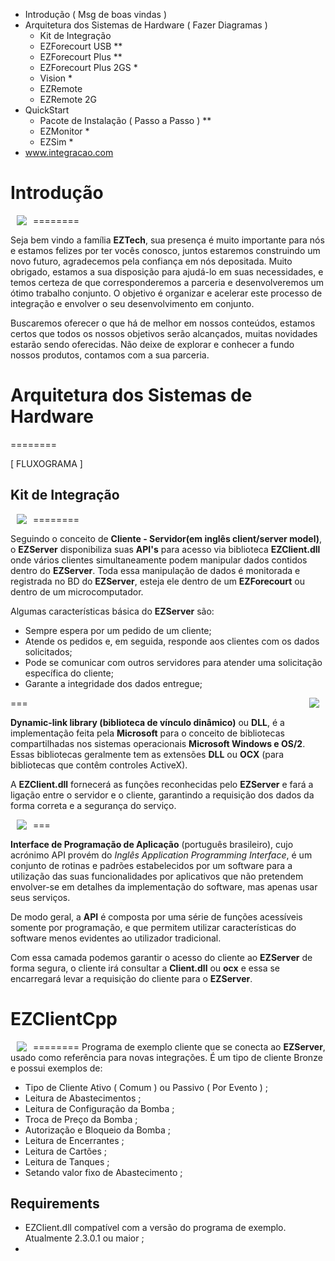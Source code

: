 - Introdução ( Msg de boas vindas )
- Arquitetura dos Sistemas de Hardware ( Fazer Diagramas )
	- Kit de Integração
	- EZForecourt USB **
	- EZForecourt Plus **
	- EZForecourt Plus 2GS *
	- Vision *
	- EZRemote
	- EZRemote 2G
- QuickStart
	- Pacote de Instalação ( Passo a Passo ) **
	- EZMonitor *
	- EZSim *
- www.integracao.com



# Introdução
========
<a href="http://www.freeimages.com"> <img src="http://www.freeimages.com/assets/183410/1834094233/business-graphics-1428645-m.jpg" align="left" hspace="10" vspace="0"></a>

Seja bem vindo a família **EZTech**, sua presença é muito importante para nós e estamos felizes por ter vocês conosco, juntos estaremos construindo um novo futuro, agradecemos pela confiança em nós depositada. Muito obrigado, estamos a sua disposição para ajudá-lo em suas necessidades, e temos certeza de que corresponderemos a parceria e desenvolveremos um ótimo trabalho conjunto. O objetivo é organizar e acelerar este processo de integração e envolver o seu desenvolvimento em conjunto.

Buscaremos oferecer o que há de melhor em nossos conteúdos, estamos certos que todos os nossos objetivos serão alcançados, muitas novidades estarão sendo oferecidas. Não deixe de explorar e conhecer a fundo nossos produtos, contamos com a sua parceria.

# Arquitetura dos Sistemas de Hardware
========

[ FLUXOGRAMA ]

## Kit de Integração
========
<a href="https://www.tutorialspoint.com"> <img src="https://www.tutorialspoint.com/data_communication_computer_network/images/client_server.jpg" align="left" hspace="10" vspace="0"></a>

Seguindo o conceito de **Cliente - Servidor(em inglês client/server model)**, o **EZServer** disponibiliza suas **API's** para acesso via biblioteca **EZClient.dll** onde vários clientes simultaneamente podem manipular dados contidos dentro do **EZServer**. Toda essa manipulação de dados é monitorada e registrada no BD do **EZServer**, esteja ele dentro de um **EZForecourt** ou dentro de um microcomputador.

Algumas características básica do **EZServer** são:

* Sempre espera por um pedido de um cliente;
* Atende os pedidos e, em seguida, responde aos clientes com os dados solicitados;
* Pode se comunicar com outros servidores para atender uma solicitação específica do cliente;
* Garante a integridade dos dados entregue;

===
<a href="http://icons.iconarchive.com"> <img src="http://icons.iconarchive.com/icons/enhancedlabs/longhorn-pinstripe/128/dll-icon.png" align="right" hspace="10" vspace="0"></a>

**Dynamic-link library (biblioteca de vínculo dinâmico)** ou **DLL**, é a implementação feita pela **Microsoft** para o conceito de bibliotecas compartilhadas nos sistemas operacionais **Microsoft Windows e OS/2**. Essas bibliotecas geralmente tem as extensões **DLL** ou **OCX** (para bibliotecas que contêm controles ActiveX).

A **EZClient.dll** fornecerá as funções reconhecidas pelo **EZServer** e fará a ligação entre o servidor e o cliente, garantindo a requisição dos dados da forma correta e a segurança do serviço.

===
<a href="https://d1avok0lzls2w.cloudfront.net"> <img src="https://d1avok0lzls2w.cloudfront.net/img_uploads/apis-for-marketers.png" align="left" hspace="10" vspace="0"></a>

**Interface de Programação de Aplicação** (português brasileiro), cujo acrónimo API provém do *Inglês Application Programming Interface*, é um conjunto de rotinas e padrões estabelecidos por um software para a utilização das suas funcionalidades por aplicativos que não pretendem envolver-se em detalhes da implementação do software, mas apenas usar seus serviços.

De modo geral, a **API** é composta por uma série de funções acessíveis somente por programação, e que permitem utilizar características do software menos evidentes ao utilizador tradicional.

Com essa camada podemos garantir o acesso do cliente ao **EZServer** de forma segura, o cliente irá consultar a **Client.dll** ou **ocx** e essa se encarregará levar a requisição do cliente para o **EZServer**.

# EZClientCpp
========
<a href="http://ap.imagensbrasil.org"> <img src="http://ap.imagensbrasil.org/images/2017/01/26/EZClientCpp.md.png" align="left" hspace="10" vspace="0"></a>
Programa de exemplo cliente que se conecta ao **EZServer**, usado como referência para novas integrações. É um tipo de cliente Bronze e possui exemplos de:

* Tipo de Cliente Ativo ( Comum ) ou Passivo ( Por Evento ) ;
* Leitura de Abastecimentos ;
* Leitura de Configuração da Bomba ;
* Troca de Preço da Bomba ;
* Autorização e Bloqueio da Bomba ;
* Leitura de Encerrantes ;
* Leitura de Cartões ;
* Leitura de Tanques ;
* Setando valor fixo de Abastecimento ;

Requirements
------------
* EZClient.dll compatível com a versão do programa de exemplo. Atualmente 2.3.0.1 ou maior ;
* 
